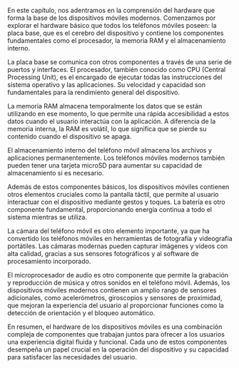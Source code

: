 En este capítulo, nos adentramos en la comprensión del hardware que forma la base de los dispositivos móviles modernos. Comenzamos por explorar el hardware básico que todos los teléfonos móviles poseen: la placa base, que es el cerebro del dispositivo y contiene los componentes fundamentales como el procesador, la memoria RAM y el almacenamiento interno.

La placa base se comunica con otros componentes a través de una serie de puertos y interfaces. El procesador, también conocido como CPU (Central Processing Unit), es el encargado de ejecutar todas las instrucciones del sistema operativo y las aplicaciones. Su velocidad y capacidad son fundamentales para la rendimiento general del dispositivo.

La memoria RAM almacena temporalmente los datos que se están utilizando en ese momento, lo que permite una rápida accesibilidad a estos datos cuando el usuario interactúa con la aplicación. A diferencia de la memoria interna, la RAM es volátil, lo que significa que se pierde su contenido cuando el dispositivo se apaga.

El almacenamiento interno del teléfono móvil almacena los archivos y aplicaciones permanentemente. Los teléfonos móviles modernos también pueden tener una tarjeta microSD para aumentar su capacidad de almacenamiento si es necesario.

Además de estos componentes básicos, los dispositivos móviles contienen otros elementos cruciales como la pantalla táctil, que permite al usuario interactuar con el dispositivo mediante gestos y toques. La batería es otro componente fundamental, proporcionando energía continua a todo el sistema mientras se utiliza.

La cámara del teléfono móvil es otro elemento importante, ya que ha convertido los teléfonos móviles en herramientas de fotografía y videografía portátiles. Las cámaras modernas pueden capturar imágenes y videos con alta calidad, gracias a sus sensores fotográficos y al software de procesamiento incorporado.

El microprocesador de audio es otro componente que permite la grabación y reproducción de música y otros sonidos en el teléfono móvil. Además, los dispositivos móviles modernos contienen un amplio rango de sensores adicionales, como acelerómetros, giroscopios y sensores de proximidad, que mejoran la experiencia del usuario al proporcionar funciones como la detección de orientación y el bloqueo automático.

En resumen, el hardware de los dispositivos móviles es una combinación compleja de componentes que trabajan juntos para ofrecer a los usuarios una experiencia digital fluida y funcional. Cada uno de estos componentes desempeña un papel crucial en la operación del dispositivo y su capacidad para satisfacer las necesidades del usuario.

